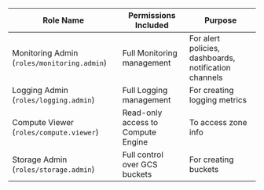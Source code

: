 | Role Name                                   | Permissions Included               | Purpose                                               |
| ------------------------------------------- | ---------------------------------- | ----------------------------------------------------- |
| Monitoring Admin (`roles/monitoring.admin`) | Full Monitoring management         | For alert policies, dashboards, notification channels |
| Logging Admin (`roles/logging.admin`)       | Full Logging management            | For creating logging metrics                          |
| Compute Viewer (`roles/compute.viewer`)     | Read-only access to Compute Engine | To access zone info                                   |
| Storage Admin (`roles/storage.admin`)       | Full control over GCS buckets      | For creating buckets                                  |
